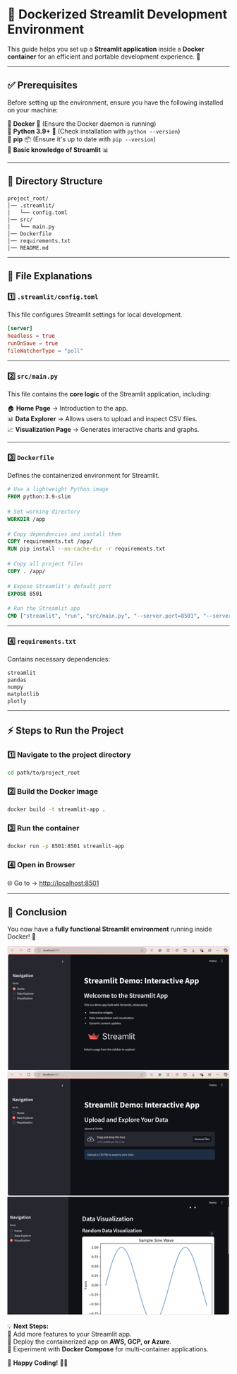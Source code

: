 # 🐳 **Dockerized Streamlit Development Environment**  

This guide helps you set up a **Streamlit application** inside a **Docker container** for an efficient and portable development experience. 🚀  

---

## ✅ **Prerequisites**  
Before setting up the environment, ensure you have the following installed on your machine:  

🔹 **Docker** 🐳 (Ensure the Docker daemon is running)  
🔹 **Python 3.9+** 🐍 (Check installation with `python --version`)  
🔹 **pip** 📦 (Ensure it's up to date with `pip --version`)  
🔹 **Basic knowledge of Streamlit** 📊  

---

## 📂 **Directory Structure**  

```
project_root/
│── .streamlit/
│   └── config.toml
│── src/
│   └── main.py
│── Dockerfile
│── requirements.txt
│── README.md
```

---

## 📜 **File Explanations**  

### **1️⃣ `.streamlit/config.toml`**  
This file configures Streamlit settings for local development.  

```toml
[server]
headless = true
runOnSave = true
fileWatcherType = "poll"
```

---

### **2️⃣ `src/main.py`**  
This file contains the **core logic** of the Streamlit application, including:  

🏠 **Home Page** → Introduction to the app.  
📊 **Data Explorer** → Allows users to upload and inspect CSV files.  
📈 **Visualization Page** → Generates interactive charts and graphs.  

---

### **3️⃣ `Dockerfile`**  
Defines the containerized environment for Streamlit.  

```dockerfile
# Use a lightweight Python image
FROM python:3.9-slim  

# Set working directory
WORKDIR /app  

# Copy dependencies and install them
COPY requirements.txt /app/  
RUN pip install --no-cache-dir -r requirements.txt  

# Copy all project files
COPY . /app/  

# Expose Streamlit’s default port
EXPOSE 8501  

# Run the Streamlit app
CMD ["streamlit", "run", "src/main.py", "--server.port=8501", "--server.address=0.0.0.0"]
```

---

### **4️⃣ `requirements.txt`**  
Contains necessary dependencies:  

```text
streamlit
pandas
numpy
matplotlib
plotly
```

---

## ⚡ **Steps to Run the Project**  

### **1️⃣ Navigate to the project directory**  
```bash
cd path/to/project_root
```

### **2️⃣ Build the Docker image**  
```bash
docker build -t streamlit-app .
```

### **3️⃣ Run the container**  
```bash
docker run -p 8501:8501 streamlit-app
```

### **4️⃣ Open in Browser**  
🌐 Go to → [http://localhost:8501](http://localhost:8501)  

---

## 🎯 **Conclusion**  
You now have a **fully functional Streamlit environment** running inside Docker! 🚀  

![Streamlit App Screenshot](https://github.com/kunalbhati99/DockSpace-main/blob/main/2.%20Dockerized%20Streamlit%20Development%20Environment/Images/Screenshot%202025-02-19%20013824.png)
![Streamlit App Screenshot](https://github.com/kunalbhati99/DockSpace-main/blob/main/2.%20Dockerized%20Streamlit%20Development%20Environment/Images/Screenshot%202025-02-19%20013835.png)
![Streamlit App Screenshot](https://github.com/kunalbhati99/DockSpace-main/blob/main/2.%20Dockerized%20Streamlit%20Development%20Environment/Images/Screenshot%202025-02-19%20013853.png)


💡 **Next Steps:**  
🔹 Add more features to your Streamlit app.  
🔹 Deploy the containerized app on **AWS, GCP, or Azure**.  
🔹 Experiment with **Docker Compose** for multi-container applications.  

🚀 **Happy Coding!** 🐳💙
